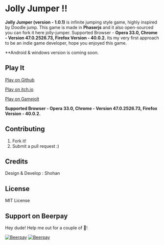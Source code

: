 # Jolly Jumper !!

**Jolly Jumper (version - 1.0.1)** is infinite jumping style game, highly inspired by Doodle jump.
This game is made in **Phaserjs** and it also open-sourced you can fork it here jolly-jumper. 
Supported Browser - **Opera 33.0, Chrome - Version 47.0.2526.73, Firefox Version - 40.0.2.**
Its my very first approach to be an indie game developer, hope you enjoyed this game.

**Android & windows version is coming soon.

## Play It

[Play on Github](http://shohan4556.github.io/jolly-jumper/)

[Play on itch.io](http://shohan4556.itch.io/jolly-jumper)

[Play on Gamejolt](http://gamejolt.com/games/jolly-jumper/112782#close)

**Supported Browser - Opera 33.0, Chrome - Version 47.0.2526.73, Firefox Version - 40.0.2.**

## Contributing

1. Fork it!
2. Submit a pull request :)

## Credits

Design & Develop : Shohan

## License

MIT License

## Support on Beerpay
Hey dude! Help me out for a couple of :beers:!

[![Beerpay](https://beerpay.io/shohan4556/jolly-jumper/badge.svg?style=beer-square)](https://beerpay.io/shohan4556/jolly-jumper)  [![Beerpay](https://beerpay.io/shohan4556/jolly-jumper/make-wish.svg?style=flat-square)](https://beerpay.io/shohan4556/jolly-jumper?focus=wish)